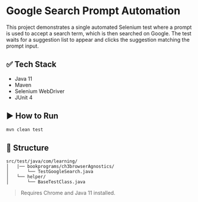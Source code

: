# Google Search Prompt Automation

This project demonstrates a single automated Selenium test where a prompt is used to accept a search term, which is then searched on Google. The test waits for a suggestion list to appear and clicks the suggestion matching the prompt input.

## ✅ Tech Stack

- Java 11
- Maven
- Selenium WebDriver
- JUnit 4

## ▶️ How to Run

```bash
mvn clean test
```

## 📂 Structure

```
src/test/java/com/learning/
│   |── bookprograms/ch3browserAgnostics/
│       └── TestGoogleSearch.java
│   └── helper/
│       └── BaseTestClass.java

```

> Requires Chrome and Java 11 installed.
